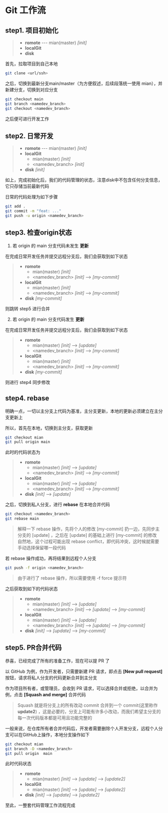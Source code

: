 # Git 工作流

## step1. 项目初始化
> - **romote** --- mian(master) *[init]*
> - **localGit**
> - **disk**

首先，拉取项目到自己本地
```bash
git clone <url/ssh>
```

之后，切换到最新分支main/master（为方便叙述，后续段落统一使用 mian），并新建分支，切换到对应分支
```bash
git checkout main
git branch <namedev_branch>
git checkout <namedev_branch>
```
之后便可进行开发工作

## step2. 日常开发
> - **romote** --- mian(master) *[init]*
> - **localGit**
>   - mian(master) *[init]*
>   - <namedev_branch> *[init]*
> - **disk** *[init]*

如上，完成初始化后，我们的代码管理的状态，注意disk中不包含任何分支信息，它只存储当前最新代码

日常的代码处理为如下步骤
```bash
git add .
git commit -m "feat: ..."
git push -u origin <namedev_branch>
```

## step3. 检查origin状态
1. 若 origin 的 main 分支代码未发生 **更新**

在完成日常开发任务并提交远程分支后，我们会获取到如下状态
> - **romote**
>   - mian(master) *[init]*
>   - <namedev_branch> *[init]* --> *[my-commit]*
> - **localGit**
>   - mian(master) *[init]*
>   - <namedev_branch> *[init]* --> *[my-commit]*
> - **disk** *[my-commit]*

则跳转 step5 进行合并

2. 若 origin 的 main 分支代码发生 **更新**

在完成日常开发任务并提交远程分支后，我们会获取到如下状态
> - **romote**
>   - mian(master) *[init]* --> *[update]*
>   - <namedev_branch> *[init]* --> *[my-commit]*
> - **localGit**
>   - mian(master) *[init]*
>   - <namedev_branch> *[init]* --> *[my-commit]*
> - **disk** *[my-commit]*

则进行 step4 同步修改

## step4. rebase
明确一点，一切以主分支上代码为基准，主分支更新，本地的更新必须建立在主分支更新上

所以，首先在本地，切换到主分支，获取更新
```bash
git checkout mian
git pull origin main
```

此时的代码状态为
> - **romote**
>   - mian(master) *[init]* --> *[update]*
>   - <namedev_branch> *[init]* --> *[my-commit]*
> - **localGit**
>   - mian(master) *[init]* --> *[update]*
>   - <namedev_branch> *[init]* --> *[my-commit]*
> - **disk** *[init]* --> *[update]*

之后，切换到私人分支，进行 **rebase** 在本地合并代码
```bash
git checkout <namedev_branch>
git rebase main
```
> 解释一下 rebase 操作，先将个人的修改 [my-commit] 扔一边，先同步主分支的 [update] ，之后在 [update] 的基础上进行 [my-commit] 的修改  
> 自然地，这个过程可能出现 rebase conflict，即代码冲突，这时候就需要手动选择保留哪一段代码

若 rebase 操作成功，再将结果到远程个人分支
```bash
git push -f origin <namedev_branch>
```
> 由于进行了 rebase 操作，所以需要使用 -f force 提示符

之后获取到如下的代码状态
> - **romote**
>   - mian(master) *[init]* --> *[update]*
>   - <namedev_branch> *[init]* --> *[update]* --> *[my-commit]*
> - **localGit**
>   - mian(master) *[init]* --> *[update]*
>   - <namedev_branch> *[init]* --> *[update]* --> *[my-commit]*
> - **disk** *[init]* --> *[update]* --> *[my-commit]*

## step5. PR合并代码
恭喜，已经完成了所有的准备工作，现在可以提 PR 了

以 GitHub 为例，作为开发者，只需要新建 PR 请求，即点击 **[New pull request]** 按钮，请求将私人分支的代码更新合并到主分支

作为项目所有者，或管理员，会收到 PR 请求，可以选择合并或拒绝，以合并为例，点击 **[Squash and merge]** 合并代码
> Squash 就是将分支上的所有改动 commit 合并到一个 commit(这里称作**update2**) ，这是必要的，分支上可能有许多小改动，而我们希望主分支的每一次代码版本都是可用且功能完整的

一般来说，在仓库所有者合并代码后，开发者需要删除个人开发分支，远程个人分支可以在GitHub上操作，本地分支操作如下
```bash
git checkout mian
git branch -D <namedev_branch>
git pull origin  main
```

此时代码状态
> - **romote**
>   - mian(master) *[init]* --> *[update]*
--> *[update2]*
> - **localGit**
>   - mian(master) *[init]* --> *[update]*
--> *[update2]*
> - **disk** *[init]* --> *[update]* --> *[update2]*

至此，一整套代码管理工作流程完成



